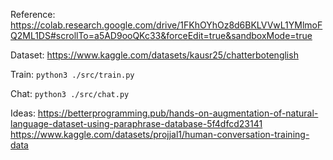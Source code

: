 
Reference:
https://colab.research.google.com/drive/1FKhOYhOz8d6BKLVVwL1YMlmoFQ2ML1DS#scrollTo=a5AD9ooQKc33&forceEdit=true&sandboxMode=true

Dataset:
https://www.kaggle.com/datasets/kausr25/chatterbotenglish

Train:
`python3 ./src/train.py`

Chat:
`python3 ./src/chat.py`

Ideas:
https://betterprogramming.pub/hands-on-augmentation-of-natural-language-dataset-using-paraphrase-database-5f4dfcd23141
https://www.kaggle.com/datasets/projjal1/human-conversation-training-data